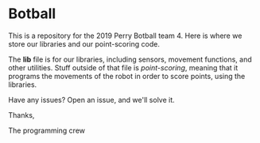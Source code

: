 # Botball
This is a repository for the 2019 Perry Botball team 4.
Here is where we store our libraries and our point-scoring code.

The **lib** file is for our libraries, including sensors, movement functions, and other utilities.
Stuff outside of that file is *point-scoring*, meaning that it programs the movements of the robot in order to score points, using the libraries.

Have any issues? Open an issue, and we'll solve it.

Thanks,

The programming crew
